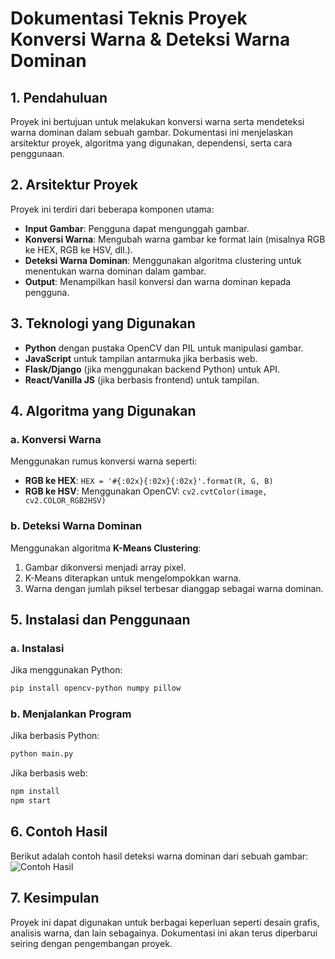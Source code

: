 # Dokumentasi Teknis Proyek Konversi Warna & Deteksi Warna Dominan

## 1. Pendahuluan
Proyek ini bertujuan untuk melakukan konversi warna serta mendeteksi warna dominan dalam sebuah gambar. Dokumentasi ini menjelaskan arsitektur proyek, algoritma yang digunakan, dependensi, serta cara penggunaan.

## 2. Arsitektur Proyek
Proyek ini terdiri dari beberapa komponen utama:
- **Input Gambar**: Pengguna dapat mengunggah gambar.
- **Konversi Warna**: Mengubah warna gambar ke format lain (misalnya RGB ke HEX, RGB ke HSV, dll.).
- **Deteksi Warna Dominan**: Menggunakan algoritma clustering untuk menentukan warna dominan dalam gambar.
- **Output**: Menampilkan hasil konversi dan warna dominan kepada pengguna.

## 3. Teknologi yang Digunakan
- **Python** dengan pustaka OpenCV dan PIL untuk manipulasi gambar.
- **JavaScript** untuk tampilan antarmuka jika berbasis web.
- **Flask/Django** (jika menggunakan backend Python) untuk API.
- **React/Vanilla JS** (jika berbasis frontend) untuk tampilan.

## 4. Algoritma yang Digunakan
### a. Konversi Warna
Menggunakan rumus konversi warna seperti:
- **RGB ke HEX**: `HEX = '#{:02x}{:02x}{:02x}'.format(R, G, B)`
- **RGB ke HSV**: Menggunakan OpenCV: `cv2.cvtColor(image, cv2.COLOR_RGB2HSV)`

### b. Deteksi Warna Dominan
Menggunakan algoritma **K-Means Clustering**:
1. Gambar dikonversi menjadi array pixel.
2. K-Means diterapkan untuk mengelompokkan warna.
3. Warna dengan jumlah piksel terbesar dianggap sebagai warna dominan.

## 5. Instalasi dan Penggunaan
### a. Instalasi
Jika menggunakan Python:
```bash
pip install opencv-python numpy pillow
```

### b. Menjalankan Program
Jika berbasis Python:
```bash
python main.py
```
Jika berbasis web:
```bash
npm install
npm start
```

## 6. Contoh Hasil
Berikut adalah contoh hasil deteksi warna dominan dari sebuah gambar:
![Contoh Hasil](docs/images/contoh_hasil.png)

## 7. Kesimpulan
Proyek ini dapat digunakan untuk berbagai keperluan seperti desain grafis, analisis warna, dan lain sebagainya. Dokumentasi ini akan terus diperbarui seiring dengan pengembangan proyek.
